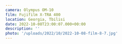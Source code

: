 ```yaml
---
camera: Olympus OM-10
film: Fujifilm X-TRA 400
location: Georgia, Tbilisi
date: 2022-10-08T23:00:07.000+00:00
description: ''
photo: '/uploads/2022/10/2022-10-08-film-8-7.jpg'
---
```

